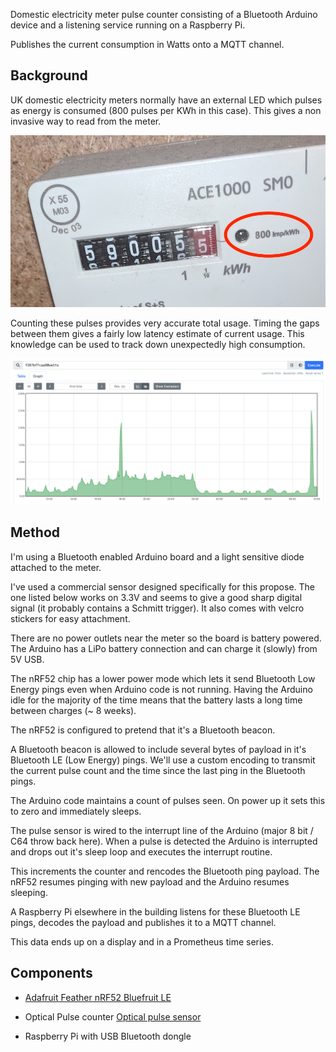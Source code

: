 Domestic electricity meter pulse counter consisting of a Bluetooth Arduino device and a listening service running on a Raspberry Pi.

Publishes the current consumption in Watts onto a MQTT channel.


## Background

UK domestic electricity meters normally have an external LED which pulses as energy is consumed (800 pulses per KWh in this case).
This gives a non invasive way to read from the meter.

![Pulse indicator on meter](meter-led.jpg)

Counting these pulses provides very accurate total usage. 
Timing the gaps between them gives a fairly low latency estimate of current usage.
This knowledge can be used to track down unexpectedly high consumption.

![Prometheus time series of electricity consumption](output.png)


## Method
 
I'm using a Bluetooth enabled Arduino board and a light sensitive diode attached to the meter.

I've used a commercial sensor designed specifically for this propose. 
The one listed below works on 3.3V and seems to give a good sharp digital signal (it probably contains a Schmitt trigger).
It also comes with velcro stickers for easy attachment.

There are no power outlets near the meter so the board is battery powered.
The Arduino has a LiPo battery connection and can charge it (slowly) from 5V USB.

The nRF52 chip has a lower power mode which lets it send Bluetooth Low Energy pings even when Arduino code is not running.
Having the Arduino idle for the majority of the time means that the battery lasts a long time between charges (~ 8 weeks).

The nRF52 is configured to pretend that it's a Bluetooth beacon.

A Bluetooth beacon is allowed to include several bytes of payload in it's Bluetooth LE (Low Energy) pings.
We'll use a custom encoding to transmit the current pulse count and the time since the last ping in the Bluetooth pings.

The Arduino code maintains a count of pulses seen. 
On power up it sets this to zero and immediately sleeps.

The pulse sensor is wired to the interrupt line of the Arduino (major 8 bit / C64 throw back here).
When a pulse is detected the Arduino is interrupted and drops out it's sleep loop and executes the interrupt routine.

This increments the counter and rencodes the Bluetooth ping payload.
The nRF52 resumes pinging with new payload and the Arduino resumes sleeping.

A Raspberry Pi elsewhere in the building listens for these Bluetooth LE pings, decodes the payload and publishes it to a MQTT channel. 

This data ends up on a display and in a Prometheus time series.


## Components

- [Adafruit Feather nRF52 Bluefruit LE](https://www.adafruit.com/product/3406)

- Optical Pulse counter
[Optical pulse sensor](https://shop.openenergymonitor.com/optical-utility-meter-led-pulse-sensor/) 

- Raspberry Pi with USB Bluetooth dongle


